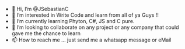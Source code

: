 - 👋 Hi, I’m @JSebastianC
- 👀 I’m interested in Write Code and learn from all of ya Guys !!
- 🌱 I’m currently learning Phyton, C#, JS and C pure.
- 💞️ I’m looking to collaborate on any project or any company that could gave me the chance to learn  
- 📫 How to reach me ... just send me a whatsapp message or eMail 

<!---
JSebastianC/JSebastianC is a ✨ special ✨ repository because its `README.md` (this file) appears on your GitHub profile.
You can click the Preview link to take a look at your changes.
--->
